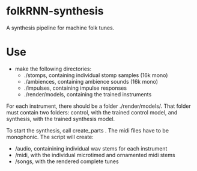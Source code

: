 # folkRNN-synthesis
A synthesis pipeline for machine folk tunes.

# Use
- make the following directories:
  - ./stomps, containing individual stomp samples (16k mono)
  - ./ambiences, containing ambience sounds (16k mono)
  - ./impulses, containing impulse responses
  - ./render/models, containing the trained instruments

For each instrument, there should be a folder ./render/models/<instrument name>. That folder must contain two folders: control, with the trained control model, and synthesis, with the trained synthesis model.
  
To start the synthesis, call create_parts <source midi folder> <destination audio folder>. The midi files have to be monophonic.
The script will create:
  - <dest>/audio, containining individual wav stems for each instrument
  - <dest>/midi, with the individual microtimed and ornamented midi stems
  - <dest>/songs, with the rendered complete tunes
